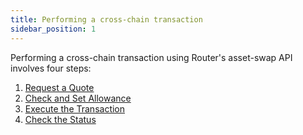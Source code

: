 ```yaml
---
title: Performing a cross-chain transaction
sidebar_position: 1
---
```


Performing a cross-chain transaction using Router's asset-swap API involves four steps:

1. [Request a Quote](./request-quote)
2. [Check and Set Allowance](./check-set-allowance)
3. [Execute the Transaction](./execute-transaction)
4. [Check the Status](./check-status)
